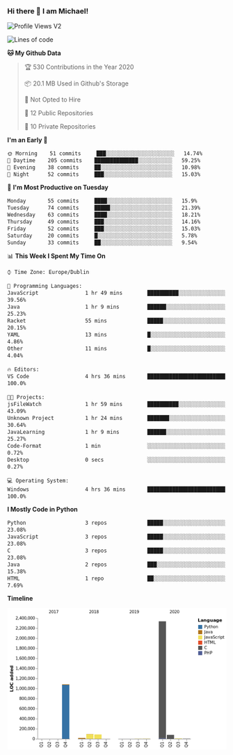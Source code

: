 ### Hi there 👋 I am Michael!

![Profile Views V2](https://komarev.com/ghpvc/?username=AppDevMichael)

<!--START_SECTION:waka-->
![Lines of code](https://img.shields.io/badge/From%20Hello%20World%20I%27ve%20Written-11.8%20million%20lines%20of%20code-blue)

**🐱 My Github Data** 

> 🏆 530 Contributions in the Year 2020
 > 
> 📦 20.1 MB Used in Github's Storage 
 > 
> 🚫 Not Opted to Hire
 > 
> 📜 12 Public Repositories
 > 
> 🔑 10 Private Repositories 

**I'm an Early 🐤** 

```text
🌞 Morning    51 commits     ███░░░░░░░░░░░░░░░░░░░░░░   14.74% 
🌆 Daytime    205 commits    ██████████████░░░░░░░░░░░   59.25% 
🌃 Evening    38 commits     ██░░░░░░░░░░░░░░░░░░░░░░░   10.98% 
🌙 Night      52 commits     ███░░░░░░░░░░░░░░░░░░░░░░   15.03%

```
📅 **I'm Most Productive on Tuesday** 

```text
Monday       55 commits     ████░░░░░░░░░░░░░░░░░░░░░   15.9% 
Tuesday      74 commits     █████░░░░░░░░░░░░░░░░░░░░   21.39% 
Wednesday    63 commits     ████░░░░░░░░░░░░░░░░░░░░░   18.21% 
Thursday     49 commits     ███░░░░░░░░░░░░░░░░░░░░░░   14.16% 
Friday       52 commits     ███░░░░░░░░░░░░░░░░░░░░░░   15.03% 
Saturday     20 commits     █░░░░░░░░░░░░░░░░░░░░░░░░   5.78% 
Sunday       33 commits     ██░░░░░░░░░░░░░░░░░░░░░░░   9.54%

```


📊 **This Week I Spent My Time On** 

```text
⌚︎ Time Zone: Europe/Dublin

💬 Programming Languages: 
JavaScript               1 hr 49 mins        ██████████░░░░░░░░░░░░░░░   39.56% 
Java                     1 hr 9 mins         ██████░░░░░░░░░░░░░░░░░░░   25.23% 
Racket                   55 mins             █████░░░░░░░░░░░░░░░░░░░░   20.15% 
YAML                     13 mins             █░░░░░░░░░░░░░░░░░░░░░░░░   4.86% 
Other                    11 mins             █░░░░░░░░░░░░░░░░░░░░░░░░   4.04%

🔥 Editors: 
VS Code                  4 hrs 36 mins       █████████████████████████   100.0%

🐱‍💻 Projects: 
jsFileWatch              1 hr 59 mins        ██████████░░░░░░░░░░░░░░░   43.09% 
Unknown Project          1 hr 24 mins        ███████░░░░░░░░░░░░░░░░░░   30.64% 
JavaLearning             1 hr 9 mins         ██████░░░░░░░░░░░░░░░░░░░   25.27% 
Code-Format              1 min               ░░░░░░░░░░░░░░░░░░░░░░░░░   0.72% 
Desktop                  0 secs              ░░░░░░░░░░░░░░░░░░░░░░░░░   0.27%

💻 Operating System: 
Windows                  4 hrs 36 mins       █████████████████████████   100.0%

```

**I Mostly Code in Python** 

```text
Python                   3 repos             █████░░░░░░░░░░░░░░░░░░░░   23.08% 
JavaScript               3 repos             █████░░░░░░░░░░░░░░░░░░░░   23.08% 
C                        3 repos             █████░░░░░░░░░░░░░░░░░░░░   23.08% 
Java                     2 repos             ███░░░░░░░░░░░░░░░░░░░░░░   15.38% 
HTML                     1 repo              ██░░░░░░░░░░░░░░░░░░░░░░░   7.69%

```


**Timeline**

![Chart not found](https://github.com/AppDevMichael/AppDevMichael/blob/master/charts/bar_graph.png) 


<!--END_SECTION:waka-->

